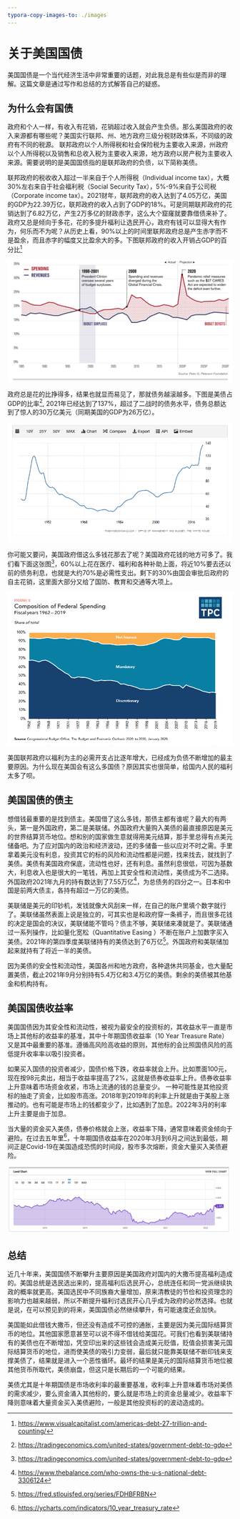 ```yaml
---
typora-copy-images-to: ./images
---
```


# 关于美国国债

美国国债是一个当代经济生活中非常重要的话题，对此我总是有些似是而非的理解。这篇文章是通过写作和总结的方式解答自己的疑惑。

## 为什么会有国债

政府和个人一样，有收入有花销，花销超过收入就会产生负债。那么美国政府的收入来源都有哪些呢？美国实行联邦、州、地方政府三级分税财政体系，不同级的政府有不同的税源。 联邦政府以个人所得税和社会保险税为主要收入来源，州政府以个人所得税以及销售和总收入税为主要收入来源，地方政府以房产税为主要收入来源。需要说明的是美国国债指的是联邦政府的负债，以下简称美债。

联邦政府的税收收入超过一半来自于个人所得税（Individual income tax），大概30%左右来自于社会福利税（Social Security Tax），5%-9%来自于公司税（Corporate income tax）。2021财年，联邦政府的收入达到了4.05万亿，美国的GDP为22.39万亿，联邦政府的收入占到了GDP的18%。可是同期联邦政府的花销达到了6.82万亿，产生2万多亿的财政赤字，这么大个窟窿就要靠借债来补了。政府又总是倾向于多花，花的多提升福利让选民开心，政府有钱可以显得大有作为，何乐而不为呢？从历史上看，90%以上的时间里联邦政府总是产生赤字而不是盈余，而且赤字的幅度又比盈余大的多。下图联邦政府的收入开销占GDP的百分比[^1]



![image-20220325065956010](images/image-20220325065956010.png)



政府总是花的比挣得多，结果也就显而易见了，那就债务越滚越多。下图是美债占GDP的比率[^2], 2021年已经达到了137%，超过了二战时的债务水平，债务总额达到了惊人的30万亿美元（同期美国的GDP为26万亿）。

![image-20220325071305138](images/image-20220325071305139.png)

你可能又要问，美国政府借这么多钱花那去了呢？美国政府花钱的地方可多了。我们看下面这张图[^2]，60%以上花在医疗、福利和各种补助上面，将近10%要去还以前的债务利息，也就是大约70%是必需性支出。剩下的30%由国会审批后政府的自主花销，这里面大部分又给了国防、教育和交通等大项上。

![image-20220325072044697](images/image-20220325072044699.png)

美国联邦政府以福利为主的必需开支占比逐年增大，已经成为负债不断增加的最主要原因。为什么现在美国会有这么多国债？原因其实也很简单，给国内人民的福利太多了呗。

## 美国国债的债主

想借钱最重要的是找到债主。美国借了这么多钱，那债主都有谁呢？最大的有两头，第一是外国政府，第二是美联储。外国政府大量购入美债的最直接原因是美元的世界结算货币地位。想和别的国家做生意就得用美元结算，那手里总得有点美元储备吧。为了应对国内的政治和经济波动，还的多储备一些以应对不时之需。手里拿着美元没有利息，投资其它的标的风险和流动性都是问题，找来找去，就找到了美债。美债有美国政府保底，流动性也好，还有利息。虽然利息很低，可因为基数大，利息收入也是很大的一笔钱，再加上其安全性和流动性，美债成为不二选择。外国政府2021年九月的持有数达到了7.55万亿[^4]，为总债务的四分之一。日本和中国是前两大债主，各持有超过一万亿的美债。

美联储是美元的印钞机，发钱就像大风刮来一样，在自己的账户里填个数字就行了。美联储虽然表面上说是独立的，可其实也是和政府穿一条裤子，而且很多花钱的决定是国会的决议，美联储能不管吗？债主不够，美联储来凑就是了。美联储通过一系列操作，比如量化宽松（Quantitative Easing ）不断在账户上加数字买入美债。2021年的第四季度美联储持有的美债达到了6万亿[^5]。外国政府和美联储加起来就持有了将近一半的美债。

因为美债的安全性和流动性，美国各州和地方政府，各种退休共同基金，也大量配置美债，截止2021年9月分别持有5.4万亿和3.4万亿的美债。剩余的美债被其他基金和机构持有。

## 美国国债收益率

美国国债因为其安全性和流动性，被视为最安全的投资标的，其收益水平一直是市场上其他标的收益率的基准，其中十年期国债收益率（10 Year Treasure Rate）又是其中最重要的基准。遵循高风险高收益的原则，其他标的会比照国债风险的高低提升收率率以吸引投资者。

如果买入国债的投资者减少，国债价格下跌，收益率就会上升。比如票面100元，现在按98元卖出，相当于收益率提高了2%，这就是债券收益率上升。债券收益率上升意味着市场资金收紧，市场上流通的钱的总量变少。 一种可能性是其他投资标的抽走了资金，比如股市高涨。2018年到2019年的利率上升就是由于美股上涨推动的。也有可能是市场上的钱都变少了，比如遇到了加息。2022年3月的利率上升主要是由于加息。

当大量的资金买入美债，债券价格就会上涨，收益率下降，通常意味着资金倾向于避险。在过去五年里[^6]，十年期国债收益率在2020年3月到6月之间达到最低，期间正是Covid-19在美国造成恐慌的时间段，股市多次熔断，资金大量买入美债避险。

![image-20220326084023397](images/image-20220326084023398.png)



## 总结

近几十年来，美国国债不断攀升主要原因是美国政府对国内的大撒币提高福利造成的。美国总统是选民选出来的，提高福利后选民开心，总统连任和同一党派继续执政的概率就更高。美国选民中不同族裔大量增加，原来清教徒的节俭和投资理念的影响力也越来越弱，所以不断提升福利讨选民开心几乎成为政府的必然选择。也就是说，在可以预见到的将来，美国国债必然继续攀升，有可能速度还会加快。

美国能如此借钱大撒币，但还没有造成不可控的通胀，主要是因为美元国际结算货币的地位。其他国家愿意甚至可以说不得不借钱给美国花。可我们也看到美联储持有的美债也在不断增加，凭空印出来的这些钱会造成美元贬值，贬值会损害美元国际结算货币的地位，进而使美债的吸引力变弱，最后就只能靠美联储不断印钱来支撑美债了，结果就是进入一个恶性循环。最坏的结果是美元的国际结算货币地位被其他货币所取代，美债崩盘，但这只是长期后的一个可能的结果。

美债尤其是十年期国债是市场收利率的最重要基准，收利率上升意味着市场对美债的需求减少，要么资金涌入其他标的，要么就是市场上的资金总量减少。收益率下降则意味着大量资金买入美债避险，一般是其他投资标的的波动造成的。



[^1]: https://www.visualcapitalist.com/americas-debt-27-trillion-and-counting/
[^2]: https://tradingeconomics.com/united-states/government-debt-to-gdp
[^3]: https://www.taxpolicycenter.org/briefing-book/how-does-federal-government-spend-its-money
[^4]: https://www.thebalance.com/who-owns-the-u-s-national-debt-3306124
[^5]: https://fred.stlouisfed.org/series/FDHBFRBN
[^6]: https://ycharts.com/indicators/10_year_treasury_rate

